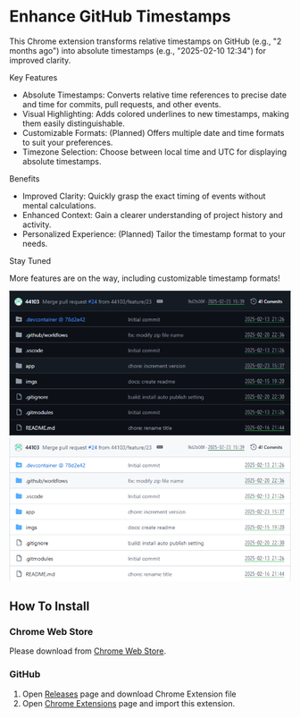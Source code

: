 # Enhance GitHub Timestamps

This Chrome extension transforms relative timestamps on GitHub (e.g., "2 months ago") into absolute timestamps (e.g., "2025-02-10 12:34") for improved clarity.

Key Features

- Absolute Timestamps: Converts relative time references to precise date and time for commits, pull requests, and other events.
- Visual Highlighting: Adds colored underlines to new timestamps, making them easily distinguishable.
- Customizable Formats: (Planned) Offers multiple date and time formats to suit your preferences.
- Timezone Selection: Choose between local time and UTC for displaying absolute timestamps.

Benefits

- Improved Clarity: Quickly grasp the exact timing of events without mental calculations.
- Enhanced Context: Gain a clearer understanding of project history and activity.
- Personalized Experience: (Planned) Tailor the timestamp format to your needs.

Stay Tuned

More features are on the way, including customizable timestamp formats!

![applied dark](./imgs/applied-dark.png)
![applied light](./imgs/applied-light.png)

## How To Install

### Chrome Web Store

Please download from [Chrome Web Store](https://chromewebstore.google.com/detail/enhance-github-timestamps/jpfkamffgggihjpgijeolhhmhjglcabd).

### GitHub

1. Open [Releases](https://github.com/44103/github-datetime-formatter/releases) page and download Chrome Extension file
2. Open [Chrome Extensions](chrome://extensions/) page and import this extension.
